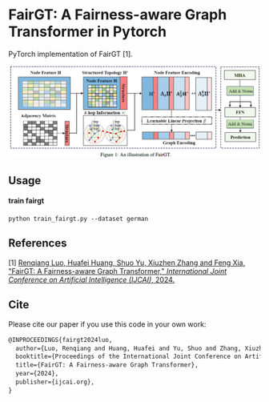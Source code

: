 

# FairGT: A Fairness-aware Graph Transformer in Pytorch

PyTorch implementation of FairGT [1].

![image](./framework.png)

## Usage

#### train fairgt

```shell
python train_fairgt.py --dataset german
```


## References

[1] [ Renqiang Luo, Huafei Huang, Shuo Yu, Xiuzhen Zhang and Feng Xia, "FairGT: A Fairness-aware Graph Transformer," *International Joint Conference on Artificial  Intelligence (IJCAI)*, 2024.]()



## Cite

Please cite our paper if you use this code in your own work:

```latex
@INPROCEEDINGS{fairgt2024luo,
  author={Luo, Renqiang and Huang, Huafei and Yu, Shuo and Zhang, Xiuzhen and Xia, Feng},
  booktitle={Proceedings of the International Joint Conference on Artificial  Intelligence (IJCAI)}, 
  title={FairGT: A Fairness-aware Graph Transformer}, 
  year={2024},
  publisher={ijcai.org},
}
```

